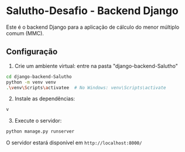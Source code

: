 # Salutho-Desafio - Backend Django

Este é o backend Django para a aplicação de cálculo do menor múltiplo comum (MMC).

## Configuração

1. Crie um ambiente virtual:
entre na pasta "django-backend-Salutho"
```bash
cd django-backend-Salutho
python -m venv venv
.\venv\Scripts\activatee  # No Windows: venv\Scripts\activate
```

2. Instale as dependências:
```bash
v
```

3. Execute o servidor:
```bash
python manage.py runserver
```

O servidor estará disponível em `http://localhost:8000/`
